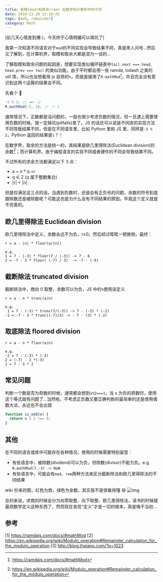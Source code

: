 ```yaml
---
title: 取模(mod)和取余(rem) 在数学和计算机中的不同
date: 2018-11-20 12:18:29
tags: [mod, remainder]
category: Math
---
```


(前几天心情差到爆:(，今天终于心情明媚可以填坑了)

我第一次知道不同语言对于`mod`的不同实现会导致结果不同，真是黑人问号…然后又了解到，在计算机界，取模和取余大都是混为一谈的…

了解取模和取余问题的起因是，想要实现类似循环链表中`tail.next === head`, `head.prev === tail` 的类似功能，由于平时都会用一些 ramda, lodash 之类的 util 库，所以也没想着用 js 自带的`%`，而是直接用了`R.mathMod`[^1]，并且完全没有意识到这两个运算的结果会不同。

先看个 🌰

```javascript
-5 % 3; // ➡> -2
R.mathMod(-5, 3); // -> 1
```

通常情况下，正数都是没问题的，一般也很少考虑负数的情况，但一旦遇上需要使用负数的时候，就一定掉坑(pitfalls)里了。JS 的话还可以说是不同库的实现方法不同导致结果不同，但是在不同语言里，比如 Python 里和 JS 里，同样是`-5 % 2`，Python 返回的结果是`1`？！

在数学界，取余的方法是统一的，其结果是欧几里得除法(Euclidean division)的余数[^2]；而计算机界，由于编程语言的实现不同或者硬件的不同会导致结果不同。

不过所有的求余方法都满足以下 3 点：

- a = n \* q +r
- q ∈ Z (q 属于整数集合)
- |r| < |n|

但是仅满足这三点的话，当遇到负数时，还是会有正负号的问题，余数的符号到底跟除数还是被除数呢？可能这也是为什么会有不同结果的原因，毕竟这个定义就是不完善的。

## 欧几里得除法 Euclidean division

欧几里得除法中定义，余数永远不为负，r≥0。然后经过哐哐一顿推倒，最终：

```
r = a - |n| * floor(a/|n|)

e.g.
1 = 7 - |-3| * floor(7 / |-3|) -> 7 - 6
2 = -7 - 3 * floor( (-7) / 3)  -> -7 - (-9)
```

## 截断除法 truncated division

截断除法中，商向 0 取整，余数可以为负，JS 中的`%`使用该定义

```
r = a - n * trunc(a/n)

e.g.
 1 = 7 - (-3) * trunc(7/(-3)) -> 7 - (-3) * (-2)
-1 = -7 - 3 * trunc((-7)/3) -> - 7 - (3) * (-2)
```

## 取底除法 floored division

```
r = a - n * floor(a/n)

e.g.
-2 = 7 - (-3) * (-3)
2 = (-7) - 3 *(-3)
1 = 7 - 3 * 2
```

## 常见问题

判断一个数是否为奇数的时候，通常都会想到`x%2===1`，当 x 为负的奇数时，使用这个等式就有问题了…当然啦，不考虑正负数又要正确判断的最简单的还是使用偶数大法，永远也不会出错

```javascript
function is_odd(x) {
  return x % 2 !== 0;
}
```

## 其他

在不同的语言或库中可能存在各种情况，使用的时候需要特别留意：

- 有些语言中，被除数(dividend)可以为负，但除数(divisor)不能为负。e.g. `R.mathMod(7,-3) -> NaN`
- 有些语言中，可能会有`mod`、`rem`两种方法来区分截断除法和欧几里得除法的不同结果

wiki 抄来的图，红色为商，绿色为余数，其实我不是很看得懂 😅
![img](https://upload.wikimedia.org/wikipedia/commons/thumb/2/22/Divmod.svg/250px-Divmod.svg.png)

总的来说，求商的时候会分为向零取整、向下取整、欧几里得除法，读书的时候就最烦数学定义这种东西了，然而现在发现“定义”才是一切的根本，真是悔不当初…

## 参考

[1] https://ramdajs.com/docs/#mathMod
[2] https://en.wikipedia.org/wiki/Modulo_operation#Remainder_calculation_for_the_modulo_operation
[3] http://blog.thpiano.com/?p=1023

[^1]: https://ramdajs.com/docs/#mathMod
[^2]: https://en.wikipedia.org/wiki/Modulo_operation#Remainder_calculation_for_the_modulo_operation
[^3]: http://blog.thpiano.com/?p=1023
